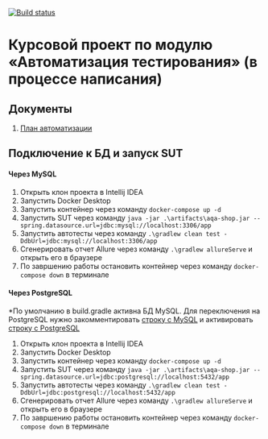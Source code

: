 [![Build status](https://ci.appveyor.com/api/projects/status/2l7spc765r6yncbi?svg=true)](https://ci.appveyor.com/project/Mezis4/autotestcoursework)
# Курсовой проект по модулю «Автоматизация тестирования» (в процессе написания)
## Документы
1. [План автоматизации](https://github.com/Mezis4/AutoTestCoursework/blob/80fc47f09a9b8b9b6b99da8c3f52612f84083ffe/docs/Plan.md)

## Подключение к БД и запуск SUT

#### Через MySQL
1. Открыть клон проекта в Intellij IDEA
1. Запустить Docker Desktop
1. Запустить контейнер через команду `docker-compose up -d`
1. Запустить SUT через команду `java -jar .\artifacts\aqa-shop.jar --spring.datasource.url=jdbc:mysql://localhost:3306/app`
1. Запустить автотесты через команду `.\gradlew clean test -DdbUrl=jdbc:mysql://localhost:3306/app`
1. Сгенерировать отчет Allure через команду `.\gradlew allureServe` и открыть его в браузере
1. По завршению работы остановить контейнер через команду `docker-compose down` в терминале

#### Через PostgreSQL
*По умолчанию в build.gradle активна БД MySQL. Для переключения на PostgreSQL нужно закомментировать [строку с MySQL](https://github.com/Mezis4/AutoTestCoursework/blob/80fc47f09a9b8b9b6b99da8c3f52612f84083ffe/build.gradle#L45) и активировать [строку с PostgreSQL](https://github.com/Mezis4/AutoTestCoursework/blob/80fc47f09a9b8b9b6b99da8c3f52612f84083ffe/build.gradle#L46)
1. Открыть клон проекта в Intellij IDEA
1. Запустить Docker Desktop
1. Запустить контейнер через команду `docker-compose up -d`
1. Запустить SUT через команду `java -jar .\artifacts\aqa-shop.jar --spring.datasource.url=jdbc:postgresql://localhost:5432/app`
1. Запустить автотесты через команду `.\gradlew clean test -DdbUrl=jdbc:postgresql://localhost:5432/app`
1. Сгенерировать отчет Allure через команду `.\gradlew allureServe` и открыть его в браузере
1. По завршению работы остановить контейнер через команду `docker-compose down` в терминале

